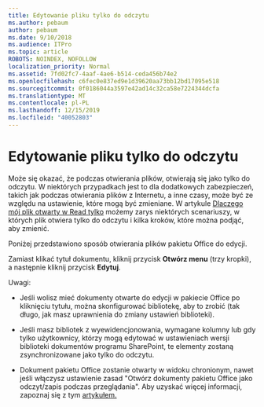 ```yaml
---
title: Edytowanie pliku tylko do odczytu
ms.author: pebaum
author: pebaum
ms.date: 9/10/2018
ms.audience: ITPro
ms.topic: article
ROBOTS: NOINDEX, NOFOLLOW
localization_priority: Normal
ms.assetid: 7fd02fc7-4aaf-4ae6-b514-ceda456b74e2
ms.openlocfilehash: c6fec0e837ed9e1d39620aa73bb12bd17095e518
ms.sourcegitcommit: 0f0186044a3597e42ad14c32ca58e7224344dcfa
ms.translationtype: MT
ms.contentlocale: pl-PL
ms.lasthandoff: 12/15/2019
ms.locfileid: "40052803"
---
```

# <a name="edit-a-read-only-file"></a>Edytowanie pliku tylko do odczytu

Może się okazać, że podczas otwierania plików, otwierają się jako tylko do odczytu. W niektórych przypadkach jest to dla dodatkowych zabezpieczeń, takich jak podczas otwierania plików z Internetu, a inne czasy, może być ze względu na ustawienie, które mogą być zmieniane. W artykule [Dlaczego mój plik otwarty w Read tylko](https://support.office.com/article/Why-did-my-file-open-read-only-3ab4b792-da50-4b38-8628-14c64e1f1d15) możemy zarys niektórych scenariuszy, w których plik otwiera tylko do odczytu i kilka kroków, które można podjąć, aby zmienić.

Poniżej przedstawiono sposób otwierania plików pakietu Office do edycji.

Zamiast klikać tytuł dokumentu, kliknij przycisk **Otwórz menu** (trzy kropki), a następnie kliknij przycisk **Edytuj**.

Uwagi:

- Jeśli wolisz mieć dokumenty otwarte do edycji w pakiecie Office po kliknięciu tytułu, można skonfigurować bibliotekę, aby to zrobić (tak długo, jak masz uprawnienia do zmiany ustawień biblioteki).

- Jeśli masz bibliotek z wyewidencjonowania, wymagane kolumny lub gdy tylko użytkownicy, którzy mogą edytować w ustawieniach wersji biblioteki dokumentów programu SharePoint, te elementy zostaną zsynchronizowane jako tylko do odczytu.

- Dokument pakietu Office zostanie otwarty w widoku chronionym, nawet jeśli włączysz ustawienie zasad "Otwórz dokumenty pakietu Office jako odczyt/zapis podczas przeglądania". Aby uzyskać więcej informacji, zapoznaj się z tym [artykułem.](https://support.microsoft.com/help/983047/an-office-document-opens-in-protected-view-even-though-you-enable-the)

